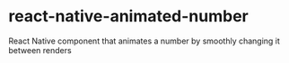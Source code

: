 # react-native-animated-number
React Native component that animates a number by smoothly changing it between renders
